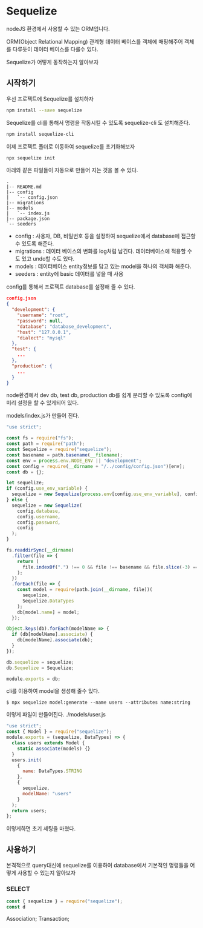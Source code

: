 # Sequelize

nodeJS 환경에서 사용할 수 있는 ORM입니다.

ORM(Object Relational Mapping) 관계형 데이터 베이스를 객체에 매핑해주어 객체를 다루듯이 데이터 베이스를 다룰수 있다.

Sequelize가 어떻게 동작하는지 알아보자

## 시작하기

우선 프로젝트에 Sequelize를 설치하자

```bash
npm install --save sequelize
```

Sequelize를 cli를 통해서 명령을 작동시킬 수 있도록 sequelize-cli 도 설치해준다.

```bash
npm install sequelize-cli
```

이제 프로젝트 폴더로 이동하여 sequelize를 초기화해보자

```bash
npx sequelize init
```

아래와 같은 파일들이 자동으로 만들어 지는 것을 볼 수 있다.

```
.
|-- README.md
|-- config
|   `-- config.json
|-- migrations
|-- models
|   `-- index.js
|-- package.json
`-- seeders
```

- config : 사용자, DB, 비밀번호 등을 설정하여 sequelize에서 database에 접근할 수 있도록 해준다.
- migrations : 데이터 베이스의 변화를 log처럼 남긴다. 데이터베이스에 적용할 수도 있고 undo할 수도 있다.
- models : 데이터베이스 entity정보를 담고 있는 model을 하나의 객체화 해준다.
- seeders : entity에 basic 데이터를 넣을 때 사용

config를 통해서 프로젝트 database를 설정해 줄 수 있다.

```json
config.json
{
  "development": {
    "username": "root",
    "password": null,
    "database": "database_development",
    "host": "127.0.0.1",
    "dialect": "mysql"
  },
  "test": {
    ...
  },
  "production": {
    ...
  }
}
```

node환경에서 dev db, test db, production db를 쉽게 분리할 수 있도록 config에 미리 설정을 할 수 있게되어 있다.

models/index.js가 만들어 진다.

```js
"use strict";

const fs = require("fs");
const path = require("path");
const Sequelize = require("sequelize");
const basename = path.basename(__filename);
const env = process.env.NODE_ENV || "development";
const config = require(__dirname + "/../config/config.json")[env];
const db = {};

let sequelize;
if (config.use_env_variable) {
  sequelize = new Sequelize(process.env[config.use_env_variable], config);
} else {
  sequelize = new Sequelize(
    config.database,
    config.username,
    config.password,
    config
  );
}

fs.readdirSync(__dirname)
  .filter(file => {
    return (
      file.indexOf(".") !== 0 && file !== basename && file.slice(-3) === ".js"
    );
  })
  .forEach(file => {
    const model = require(path.join(__dirname, file))(
      sequelize,
      Sequelize.DataTypes
    );
    db[model.name] = model;
  });

Object.keys(db).forEach(modelName => {
  if (db[modelName].associate) {
    db[modelName].associate(db);
  }
});

db.sequelize = sequelize;
db.Sequelize = Sequelize;

module.exports = db;
```

cli를 이용하여 model을 생성해 줄수 있다.

`$ npx sequelize model:generate --name users --attributes name:string`

이렇게 파일이 만들어진다. ./models/user.js

```js
"use strict";
const { Model } = require("sequelize");
module.exports = (sequelize, DataTypes) => {
  class users extends Model {
    static associate(models) {}
  }
  users.init(
    {
      name: DataTypes.STRING
    },
    {
      sequelize,
      modelName: "users"
    }
  );
  return users;
};
```

이렇게하면 초기 세팅을 마쳤다.

## 사용하기

본격적으로 query대신에 sequelize를 이용하여 database에서 기본적인 명령들을 어떻게 사용할 수 있는지 알아보자

### SELECT

```js
const { sequelize } = require("sequelize");
const d


```

Association;
Transaction;

```

```
